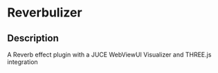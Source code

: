 # Reverbulizer

## Description

A Reverb effect plugin with a JUCE WebViewUI Visualizer and THREE.js integration